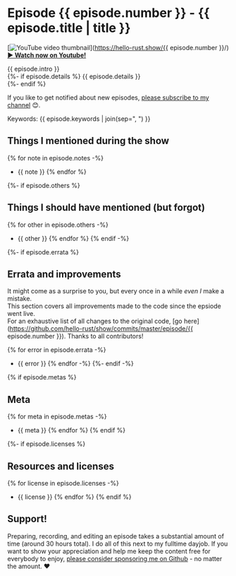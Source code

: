 # Episode {{ episode.number }} - {{ episode.title | title }}

[![YouTube video thumbnail](./thumb.jpg)](https://hello-rust.show/{{ episode.number }}/)
**[&#x25b6; Watch now on Youtube!](https://youtu.be/{{episode.id}})**

{{ episode.intro }}  
{%- if episode.details %}
{{ episode.details }}  
{%- endif %}


If you like to get notified about new episodes, [please subscribe to my channel](https://www.youtube.com/hellorust) 😊.

Keywords: {{ episode.keywords | join(sep=", ") }}

## Things I mentioned during the show

{% for note in episode.notes -%}
* {{ note }}
{% endfor %}

{%- if episode.others %}
## Things I should have mentioned (but forgot)

{% for other in episode.others -%}
* {{ other }}
{% endfor %}
{% endif -%}

{%- if episode.errata %}
## Errata and improvements

It might come as a surprise to you, but every once in a while *even I* make a mistake.  
This section covers all improvements made to the code since the epsiode went live.  
For an exhaustive list of all changes to the original code, [go here](https://github.com/hello-rust/show/commits/master/episode/{{ episode.number }}).
Thanks to all contributors!  

{% for error in episode.errata -%}
* {{ error }}
{% endfor -%}
{%- endif -%}

{% if episode.metas %}
## Meta

{% for meta in episode.metas -%}
* {{ meta }}
{% endfor %}
{% endif %}

{%- if episode.licenses %}
## Resources and licenses

{% for license in episode.licenses -%}
* {{ license }}
{% endfor %}
{% endif %}

## Support!

Preparing, recording, and editing an episode takes a substantial amount of time
(around 30 hours total). I do all of this next to my fulltime dayjob.
If you want to show your appreciation and help me keep the content free
for everybody to enjoy, [please consider sponsoring me on
Github](https://github.com/sponsors/mre/) - no matter the amount. ❤️